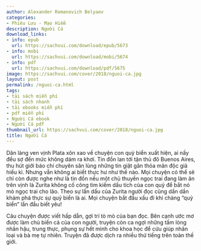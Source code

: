 ```yaml
---
author: Alexander Romanovich Belyaev
categories:
- Phiêu Lưu - Mạo Hiểm
description: Người Cá
download_links:
- info: epub
  url: https://sachvui.com/download/epub/5673
- info: mobi
  url: https://sachvui.com/download/mobi/5674
- info: pdf
  url: https://sachvui.com/download/pdf/5675
image: https://sachvui.com/cover/2018/nguoi-ca.jpg
layout: post
permalink: /nguoi-ca.html
tags:
- tải sách miễn phí
- tải sách nhanh
- tải ebooks miễn phí
- pdf miễn phí
- Người Cá ebook
- Người Cá pdf
thumbnail_url: https://sachvui.com/cover/2018/nguoi-ca.jpg
title: Người Cá
---
```


 <div class="item-desc text-justify"> <p>Dân làng ven vịnh Plata xôn xao về chuyện con quỷ biển xuất hiện, ai nấy đều sợ đến mức không dám ra khơi. Tin đồn lan tới tận thủ đô Buenos Aires, thu hút giới báo chí chuyên săn lùng những tin giật gân thỏa mãn độc giả hiếu kì. Nhưng vẫn không ai biết thực hư như thế nào. Mọi chuyện có thể sẽ chỉ còn được nghe như là tin đồn nếu một chủ thuyền ngọc trai đang làm ăn trên vịnh là Zurita không cố công tìm kiếm dấu tích của con quỷ để bắt nó mò ngọc trai cho lão. Theo sự lần dấu của Zurita người đọc cũng dần dần khám phá thực sự quỷ biển là ai. Mọi chuyện bắt đầu xấu đi khi chàng “quỷ biển” lần đầu biết yêu!</p><p>Câu chuyện được viết hấp dẫn, gợi trí tò mò của bạn đọc. Bên cạnh ước mơ được làm chủ biển cả của con người, truyện còn ca ngợi những tấm lòng nhân hậu, trung thực, phụng sự hết mình cho khoa học để cứu giúp nhân loại và bà mẹ tự nhiên. Truyện đã được dịch ra nhiều thứ tiếng trên toàn thế giới.</p> </div>